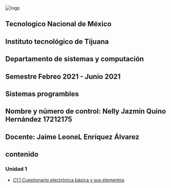 ![logp](https://user-images.githubusercontent.com/71736979/109230190-4ce8b780-7779-11eb-8c5f-933a95b8b601.PNG)
## Tecnologico  Nacional de México 
## Instituto tecnológico de Tijuana 
## Departamento de sistemas y computación
## Semestre Febreo 2021 - Junio 2021
## Sistemas programbles
## Nombre y número de control:  Nelly Jazmín Quino Hernández 17212175
## Docente: Jaime LeoneL Enríquez Álvarez
## contenido
### Unidad 1
* [C1.1 Cuestionario electrónica básica y sus elementos](https://github.com/NellyQuino/SistemasProgramables/blob/main/Blog/C1.1%20Cuestionario%20electr%C3%B3nica%20b%C3%A1sica%20y%20sus%20elementos_NellyJazm%C3%ADnQuinoHern%C3%A1ndez.md)

